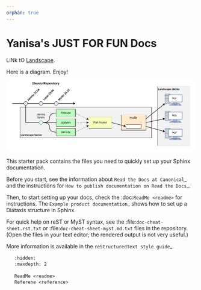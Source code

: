 ```yaml
---
orphan: true
---
```


Yanisa's JUST FOR FUN Docs
=============================

LiNk tO [Landscape]. 

Here is a diagram. Enjoy!

![Repo mirroring process diagram](/assets/process_diagram_repo_mirroring.png)

This starter pack contains the files you need to quickly set up your Sphinx documentation.

Before you start, see the information about `Read the Docs at Canonical`_ and the instructions for `How to publish documentation on Read the Docs`_.

Then, to start setting up your docs, check the :doc:`ReadMe <readme>` for instructions.
The `Example product documentation`_ shows how to set up a Diátaxis structure in Sphinx.

For quick help on reST or MyST syntax, see the :file:`doc-cheat-sheet.rst.txt` or :file:`doc-cheat-sheet-myst.md.txt` files in the repository.
(Open the files in your text editor; the rendered output is not very useful.)

More information is available in the `reStructuredText style guide`_.

```{toctree}
   :hidden:
   :maxdepth: 2

   ReadMe <readme>
   Referene <reference>
```

<!-- LINKS -->

[Landscape]: https://ubuntu.com/landscape/docs
